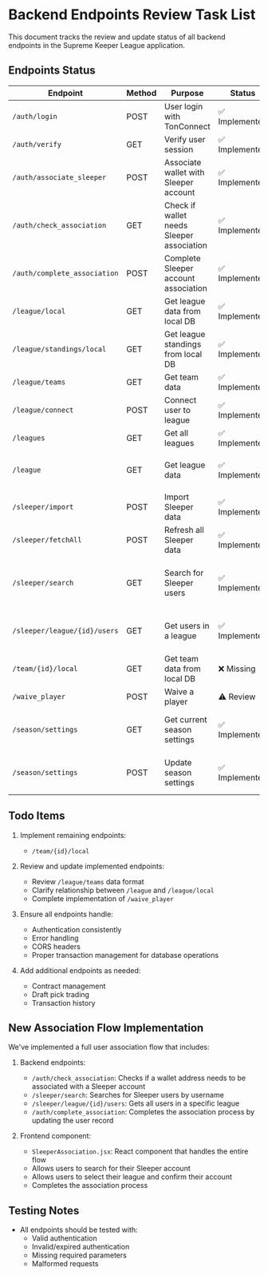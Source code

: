 # Backend Endpoints Review Task List

This document tracks the review and update status of all backend endpoints in the Supreme Keeper League application.

## Endpoints Status

| Endpoint | Method | Purpose | Status | Notes |
|----------|--------|---------|--------|-------|
| `/auth/login` | POST | User login with TonConnect | ✅ Implemented | |
| `/auth/verify` | GET | Verify user session | ✅ Implemented | |
| `/auth/associate_sleeper` | POST | Associate wallet with Sleeper account | ✅ Implemented | |
| `/auth/check_association` | GET | Check if wallet needs Sleeper association | ✅ Implemented | New endpoint for the login flow |
| `/auth/complete_association` | POST | Complete Sleeper account association | ✅ Implemented | New endpoint for the login flow |
| `/league/local` | GET | Get league data from local DB | ✅ Implemented | |
| `/league/standings/local` | GET | Get league standings from local DB | ✅ Implemented | |
| `/league/teams` | GET | Get team data | ✅ Implemented | Review data format |
| `/league/connect` | POST | Connect user to league | ✅ Implemented | |
| `/leagues` | GET | Get all leagues | ✅ Implemented | |
| `/league` | GET | Get league data | ✅ Implemented | Review relationship with `/league/local` |
| `/sleeper/import` | POST | Import Sleeper data | ✅ Implemented | |
| `/sleeper/fetchAll` | POST | Refresh all Sleeper data | ✅ Implemented | |
| `/sleeper/search` | GET | Search for Sleeper users | ✅ Implemented | Searches by username and returns user with leagues |
| `/sleeper/league/{id}/users` | GET | Get users in a league | ✅ Implemented | Added for user association flow |
| `/team/{id}/local` | GET | Get team data from local DB | ❌ Missing | Need to implement |
| `/waive_player` | POST | Waive a player | ⚠️ Review | Only partially implemented |
| `/season/settings` | GET | Get current season settings | ✅ Implemented | Returns year and offseason status |
| `/season/settings` | POST | Update season settings | ✅ Implemented | Update year and/or offseason status |

## Todo Items

1. Implement remaining endpoints:
   - `/team/{id}/local`

2. Review and update implemented endpoints:
   - Review `/league/teams` data format
   - Clarify relationship between `/league` and `/league/local`
   - Complete implementation of `/waive_player`

3. Ensure all endpoints handle:
   - Authentication consistently
   - Error handling
   - CORS headers
   - Proper transaction management for database operations

4. Add additional endpoints as needed:
   - Contract management
   - Draft pick trading
   - Transaction history

## New Association Flow Implementation

We've implemented a full user association flow that includes:

1. Backend endpoints:
   - `/auth/check_association`: Checks if a wallet address needs to be associated with a Sleeper account
   - `/sleeper/search`: Searches for Sleeper users by username
   - `/sleeper/league/{id}/users`: Gets all users in a specific league
   - `/auth/complete_association`: Completes the association process by updating the user record

2. Frontend component:
   - `SleeperAssociation.jsx`: React component that handles the entire flow
   - Allows users to search for their Sleeper account
   - Allows users to select their league and confirm their account
   - Completes the association process

## Testing Notes

- All endpoints should be tested with:
  - Valid authentication
  - Invalid/expired authentication
  - Missing required parameters
  - Malformed requests 